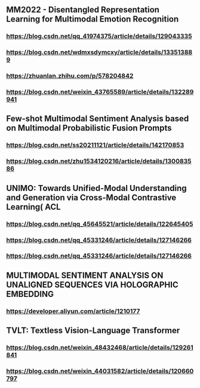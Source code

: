## MM2022 - Disentangled Representation Learning for Multimodal Emotion Recognition
### https://blog.csdn.net/qq_41974375/article/details/129043335
### https://blog.csdn.net/wdmxsdymcxy/article/details/133513889
### https://zhuanlan.zhihu.com/p/578204842
### https://blog.csdn.net/weixin_43765589/article/details/132289941
### 
## Few-shot Multimodal Sentiment Analysis based on Multimodal Probabilistic Fusion Prompts
### https://blog.csdn.net/ss20211121/article/details/142170853
### https://blog.csdn.net/zhu1534120216/article/details/130083586
### 
### 
### 
### 
## UNIMO: Towards Unified-Modal Understanding and Generation via Cross-Modal Contrastive Learning( ACL
### https://blog.csdn.net/qq_45645521/article/details/122645405
### https://blog.csdn.net/qq_45331246/article/details/127146266
### https://blog.csdn.net/qq_45331246/article/details/127146266
### 
### 
### 
## MULTIMODAL SENTIMENT ANALYSIS ON UNALIGNED SEQUENCES VIA HOLOGRAPHIC EMBEDDING
### https://developer.aliyun.com/article/1210177
### 
### 
### 
### 
### 
## TVLT: Textless Vision-Language Transformer
### https://blog.csdn.net/weixin_48432468/article/details/129261841
### https://blog.csdn.net/weixin_44031582/article/details/120660797
### 
### 
### 
### 
## 
### 
### 
### 
### 
### 
### 
## 
### 
### 
### 
### 
### 
### 
## 
### 
### 
### 
### 
### 
### 
## 
### 
### 
### 
### 
### 
### 
## 
### 
### 
### 
### 
### 
### 

## 
### 
### 
### 
### 
### 
### 
